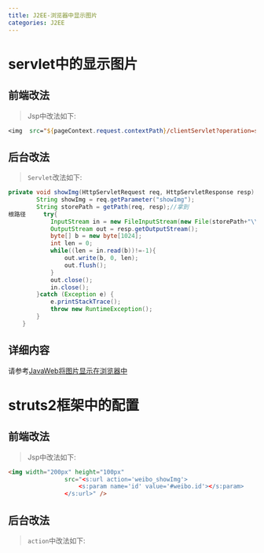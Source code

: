 ```yaml
---
title: J2EE-浏览器中显示图片
categories: J2EE
---
```

# servlet中的显示图片
## 前端改法
> Jsp中改法如下:
``` jsp
<img  src="${pageContext.request.contextPath}/clientServlet?operation=showImg" />
```

## 后台改法
> `Servlet`改法如下:
``` java
private void showImg(HttpServletRequest req, HttpServletResponse resp) {
		String showImg = req.getParameter("showImg");
		String storePath = getPath(req, resp);//拿到
根路径		try{
			InputStream in = new FileInputStream(new File(storePath+"\\"+showImg));
			OutputStream out = resp.getOutputStream();
			byte[] b = new byte[1024];
			int len = 0;
			while((len = in.read(b))!=-1){
				out.write(b, 0, len);
				out.flush();
			}
			out.close();
			in.close();
		}catch (Exception e) {
			e.printStackTrace();
			throw new RuntimeException();
		}
	}
```

## 详细内容
请参考[JavaWeb将图片显示在浏览器中](http://blog.csdn.net/woshixuye/article/details/19084501)

# struts2框架中的配置
## 前端改法
> Jsp中改法如下:
``` html
<img width="200px" height="100px"
				src="<s:url action='weibo_showImg'>
					<s:param name='id' value='#weibo.id'></s:param>
				</s:url>" />
```

## 后台改法
> `action`中改法如下:
``` java
```